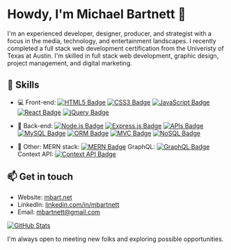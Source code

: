 # Howdy, I'm Michael Bartnett 👋

I'm an experienced developer, designer, producer, and strategist with a focus in the media, technology, and entertainment landscapes. I recently completed a full stack web development certification from the Univeristy of Texas at Austin. I'm skilled in full stack web development, graphic design, project management, and digital marketing. 

## 🚀 Skills

- 💻 Front-end: 
[![HTML5 Badge](https://img.shields.io/badge/HTML5-E34F26?style=for-the-badge&logo=html5&logoColor=white)](https://developer.mozilla.org/en-US/docs/Web/Guide/HTML/HTML5)
[![CSS3 Badge](https://img.shields.io/badge/CSS3-1572B6?style=for-the-badge&logo=css3&logoColor=white)](https://developer.mozilla.org/en-US/docs/Web/CSS)
[![JavaScript Badge](https://img.shields.io/badge/JavaScript-F7DF1E?style=for-the-badge&logo=javascript&logoColor=black)](https://developer.mozilla.org/en-US/docs/Web/JavaScript)
[![React Badge](https://img.shields.io/badge/React-61DAFB?style=for-the-badge&logo=react&logoColor=black)](https://reactjs.org/)
[![jQuery Badge](https://img.shields.io/badge/jQuery-0769AD?style=for-the-badge&logo=jquery&logoColor=white)](https://jquery.com/)

- 📡 Back-end: 
[![Node.js Badge](https://img.shields.io/badge/Node.js-43853D?style=for-the-badge&logo=node.js&logoColor=white)](https://nodejs.org/)
[![Express.js Badge](https://img.shields.io/badge/Express.js-000000?style=for-the-badge&logo=express&logoColor=white)](https://expressjs.com/)
[![APIs Badge](https://img.shields.io/badge/APIs-002D72?style=for-the-badge&logo=swagger&logoColor=white)](https://swagger.io/)
[![MySQL Badge](https://img.shields.io/badge/MySQL-4479A1?style=for-the-badge&logo=mysql&logoColor=white)](https://www.mysql.com/)
[![ORM Badge](https://img.shields.io/badge/ORM-9B59B6?style=for-the-badge)](https://en.wikipedia.org/wiki/Object-relational_mapping)
[![MVC Badge](https://img.shields.io/badge/MVC-DB7093?style=for-the-badge)](https://en.wikipedia.org/wiki/Model%E2%80%93view%E2%80%93controller)
[![NoSQL Badge](https://img.shields.io/badge/NoSQL-4DB33D?style=for-the-badge&logo=mongodb&logoColor=white)](https://en.wikipedia.org/wiki/NoSQL)

- 🔧 Other: 
MERN stack: [![MERN Badge](https://img.shields.io/badge/MERN-000000?style=for-the-badge&logo=react&logoColor=white)](https://www.mongodb.com/mern-stack)
GraphQL: [![GraphQL Badge](https://img.shields.io/badge/GraphQL-E434AA?style=for-the-badge&logo=graphql&logoColor=white)](https://graphql.org/)
Context API: [![Context API Badge](https://img.shields.io/badge/Context_API-3178C6?style=for-the-badge)](https://reactjs.org/docs/context.html)

## 📫 Get in touch

- Website: [mbart.net](http://mbart.net/)
- LinkedIn: [linkedin.com/in/mbartnett](https://www.linkedin.com/in/mbartnett)
- Email: [mbartnett@gmail.com](mailto:mbartnett@gmail.com)

[![GitHub Stats](https://github-readme-stats.vercel.app/api?username=mbartnett&theme=github_dark_dimmed&show_icons=true)](https://github.com/mbartnett) 

I'm always open to meeting new folks and exploring possible opportunities.


<!--
**mbartnett/mbartnett** is a ✨ _special_ ✨ repository because its `README.md` (this file) appears on your GitHub profile.

Here are some ideas to get you started:

- 🔭 I’m currently working on ...
- 🌱 I’m currently learning ...
- 👯 I’m looking to collaborate on ...
- 🤔 I’m looking for help with ...
- 💬 Ask me about ...
- 📫 How to reach me: ...
- 😄 Pronouns: ...
- ⚡ Fun fact: ...
-->
